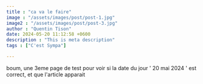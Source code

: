 ```yaml
---
title : "ca va le faire"
image : "/assets/images/post/post-1.jpg"
image2 : "/assets/images/post/post-3.jpg"
author : "Quentin Tison"
date: 2024-05-20 11:12:58 +0600
description : "This is meta description"
tags : ["C'est Sympa"]

---
```

boum, une 3eme page de test pour voir si la date du jour ' 20 mai 2024 ' est correct, et que l'article apparait

